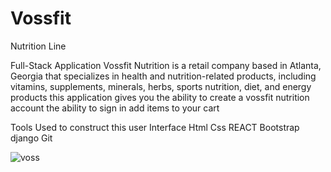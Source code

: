 # Vossfit
Nutrition Line 

Full-Stack Application 
Vossfit Nutrition is a retail company based in Atlanta, Georgia that specializes in health and nutrition-related products, 
including vitamins, supplements, minerals, herbs, sports nutrition, diet, and energy products
this application gives you the ability to create a vossfit nutrition account the ability to sign in add items to your cart

Tools Used to construct this user Interface 
Html
Css 
REACT
Bootstrap
django 
Git

<img src="https://scontent-atl3-1.xx.fbcdn.net/v/t39.30808-6/322958863_5617906158306372_1973679389124267912_n.jpg?stp=cp6_dst-jpg&_nc_cat=105&ccb=1-7&_nc_sid=730e14&_nc_ohc=HvFtho9yYoYAX8xM05P&_nc_ht=scontent-atl3-1.xx&oh=00_AfCzwClOD74NOOGJom7ja021alC-PGlIY3LkJNMwPHtsRQ&oe=63B8B9AA" alt="voss">
